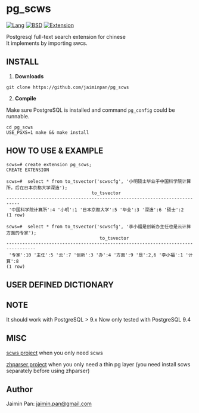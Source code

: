 # pg_scws
[![Lang](https://img.shields.io/badge/Language-C%2FC%2B%2B-green.svg)]()
[![BSD](https://img.shields.io/badge/License-BSD-green.svg)]()
[![Extension](https://img.shields.io/badge/Extension-PostgreSQL-green.svg)]()

Postgresql full-text search extension for chinese  
It implements by importing swcs.  


INSTALL
-------

1. **Downloads**

  ```
  git clone https://github.com/jaiminpan/pg_scws
  ```
2. **Compile**

  Make sure PostgreSQL is installed and command `pg_config` could be runnable.  
  ```
  cd pg_scws
  USE_PGXS=1 make && make install
  ```

HOW TO USE & EXAMPLE
-------

  ```
  scws=# create extension pg_scws;
  CREATE EXTENSION

  scws=#  select * from to_tsvector('scwscfg', '小明硕士毕业于中国科学院计算所，后在日本京都大学深造');
                                  to_tsvector                                
  ---------------------------------------------------------------------------
   '中国科学院计算所':4 '小明':1 '日本京都大学':5 '毕业':3 '深造':6 '硕士':2
  (1 row)

  scws=#  select * from to_tsvector('scwscfg', '李小福是创新办主任也是云计算方面的专家');
                                     to_tsvector                                   
  ---------------------------------------------------------------------------------
   '专家':10 '主任':5 '云':7 '创新':3 '办':4 '方面':9 '是':2,6 '李小福':1 '计算':8
  (1 row)

  ```

## USER DEFINED DICTIONARY


## NOTE
It should work with PostgreSQL > 9.x
Now only tested with PostgreSQL 9.4


## MISC

[scws project](https://github.com/hightman/scws) when you only need scws

[zhparser project](https://github.com/amutu/zhparser) when you only need a thin pg layer
(you need install scws separately before using zhparser)

## Author
Jaimin Pan: jaimin.pan@gmail.com

